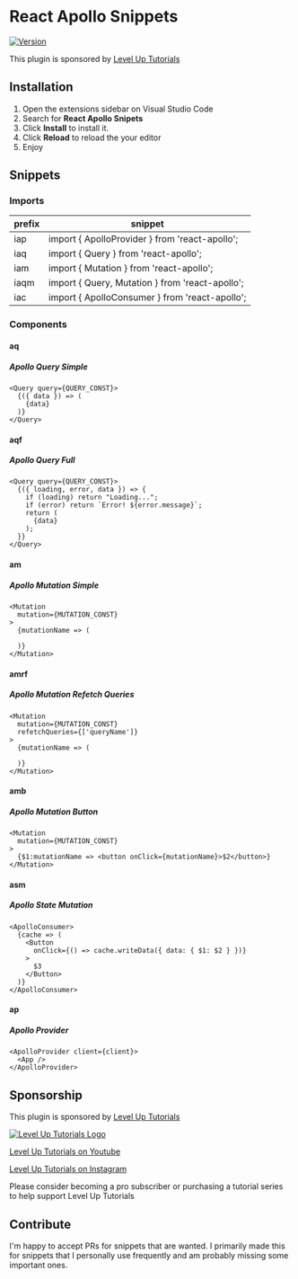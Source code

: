 # React Apollo Snippets

[![Version](https://vsmarketplacebadge.apphb.com/version/leveluptutorials.react-apollo-snippets.svg)](https://marketplace.visualstudio.com/items?itemName=leveluptutorials.react-apollo-snippets)

This plugin is sponsored by [Level Up Tutorials](https://www.leveluptutorials.com/)

## Installation

1.  Open the extensions sidebar on Visual Studio Code
2.  Search for **React Apollo Snipets**
3.  Click **Install** to install it.
4.  Click **Reload** to reload the your editor
5.  Enjoy

## Snippets

### Imports

| prefix | snippet                                         |
| ------ | ----------------------------------------------- |
| iap    | import { ApolloProvider } from 'react-apollo';  |
| iaq    | import { Query } from 'react-apollo';           |
| iam    | import { Mutation } from 'react-apollo';        |
| iaqm   | import { Query, Mutation } from 'react-apollo'; |
| iac    | import { ApolloConsumer } from 'react-apollo';  |

### Components

#### aq

##### Apollo Query Simple

```
<Query query={QUERY_CONST}>
  {({ data }) => (
    {data}
  )}
</Query>
```

#### aqf

##### Apollo Query Full

```
<Query query={QUERY_CONST}>
  {({ loading, error, data }) => {
    if (loading) return "Loading...";
    if (error) return `Error! ${error.message}`;
    return (
      {data}
    );
  }}
</Query>
```

#### am

##### Apollo Mutation Simple

```
<Mutation
  mutation={MUTATION_CONST}
>
  {mutationName => (

  )}
</Mutation>
```

#### amrf

##### Apollo Mutation Refetch Queries

```
<Mutation
  mutation={MUTATION_CONST}
  refetchQueries={['queryName']}
>
  {mutationName => (

  )}
</Mutation>
```

#### amb

##### Apollo Mutation Button

```
<Mutation
  mutation={MUTATION_CONST}
>
  {$1:mutationName => <button onClick={mutationName}>$2</button>}
</Mutation>
```

#### asm

##### Apollo State Mutation

```
<ApolloConsumer>
  {cache => (
    <Button
      onClick={() => cache.writeData({ data: { $1: $2 } })}
    >
      $3
    </Button>
  )}
</ApolloConsumer>
```

#### ap

##### Apollo Provider

```
<ApolloProvider client={client}>
  <App />
</ApolloProvider>
```

## Sponsorship

This plugin is sponsored by [Level Up Tutorials](https://www.leveluptutorials.com/)

[![Level Up Tutorials Logo](https://github.com/leveluptuts/React-Apollo-Snippets-for-VSCode/raw/master/images/logo.png)](https://www.leveluptutorials.com/)

[Level Up Tutorials on Youtube](https://www.youtube.com/user/LevelUpTuts)

[Level Up Tutorials on Instagram](https://www.instagram.com/leveluptutorials/)

Please consider becoming a pro subscriber or purchasing a tutorial series to help support Level Up Tutorials

## Contribute

I'm happy to accept PRs for snippets that are wanted. I primarily made this for snippets that I personally use frequently and am probably missing some important ones.
